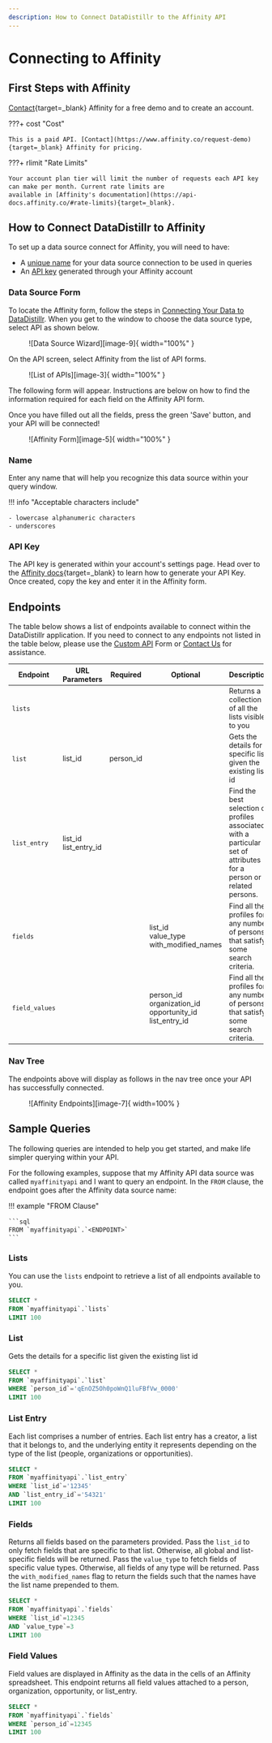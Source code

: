 ```yaml
---
description: How to Connect DataDistillr to the Affinity API
---
```


# Connecting to Affinity

## First Steps with Affinity

[Contact](https://www.affinity.co/request-demo){target=_blank} Affinity for a free demo and to create an account.


???+ cost "Cost"

    This is a paid API. [Contact](https://www.affinity.co/request-demo){target=_blank} Affinity for pricing.

???+ rlimit "Rate Limits"

    Your account plan tier will limit the number of requests each API key can make per month. Current rate limits are 
    available in [Affinity's documentation](https://api-docs.affinity.co/#rate-limits){target=_blank}.

## How to Connect DataDistillr to Affinity
To set up a data source connect for Affinity, you will need to have:

- A [unique name](#name) for your data source connection to be used in queries
- An [API key](#api-key) generated through your Affinity account


### Data Source Form
To locate the Affinity form, follow the steps in [Connecting Your Data to DataDistillr](../../). When you get to the
window to choose the data source type, select API as shown below.

<figure markdown>
  ![Data Source Wizard][image-9]{ width="100%" }
</figure>

On the API screen, select Affinity from the list of API forms.

<figure markdown>
  ![List of APIs][image-3]{ width="100%" }
</figure>

The following form will appear. Instructions are below on how to find the information required for each field on the
Affinity API form.

Once you have filled out all the fields, press the green 'Save' button, and your API will be connected!


<figure markdown>
  ![Affinity Form][image-5]{ width="100%" }
</figure>


### Name
Enter any name that will help you recognize this data source within your query window.

!!! info "Acceptable characters include"

    - lowercase alphanumeric characters
    - underscores


### API Key
The API key is generated within your account's settings page. Head over to the
[Affinity docs](https://support.affinity.co/hc/en-us/articles/360032633992-How-to-obtain-your-API-Key){target=_blank}
to learn how to generate your API Key. Once created, copy the key and enter it in the Affinity form.

## Endpoints
The table below shows a list of endpoints available to connect within the DataDistillr application. If you need to
connect to any endpoints not listed in the table below, please use the
[Custom API](../../connecting-to-apis-and-external-data/custom-apis) Form or [Contact Us](../../getting-help.md) for
assistance.


| Endpoint         | URL Parameters           | Required  | Optional                                                        | Description                                                                                                         |
|------------------|--------------------------|-----------|-----------------------------------------------------------------|---------------------------------------------------------------------------------------------------------------------|
| `lists`          |                          |           |                                                                 | Returns a collection of all the lists visible to you                                                                |
| `list`           | list_id                  | person_id |                                                                 | Gets the details for a specific list given the existing list id                                                     |
| `list_entry`     | list_id<br>list_entry_id |           |                                                                 | Find the best selection of profiles associated with a particular set of attributes for a person or related persons. |
| `fields`         |                          |           | list_id<br>value_type<br>with_modified_names                    | Find all the profiles for any number of persons that satisfy some search criteria.                                  |
| `field_values`   |                          |           | person_id<br>organization_id<br>opportunity_id<br>list_entry_id | Find all the profiles for any number of persons that satisfy some search criteria.                                  |


### Nav Tree
The endpoints above will display as follows in the nav tree once your API has successfully connected.

<figure markdown>
  ![Affinity Endpoints][image-7]{ width=100% }
</figure>


## Sample Queries
The following queries are intended to help you get started, and make life simpler querying within your API.

For the following examples, suppose that my Affinity API data source was called `myaffinityapi` and I want to query an
endpoint. In the `FROM` clause, the endpoint goes after the Affinity data source name:

!!! example "FROM Clause"

    ```sql
    FROM `myaffinityapi`.`<ENDPOINT>`
    ```

### Lists
 
You can use the `lists` endpoint to retrieve a list of all endpoints available to you.

```sql
SELECT *
FROM `myaffinityapi`.`lists`
LIMIT 100
```

### List

Gets the details for a specific list given the existing list id

```sql
SELECT *
FROM `myaffinityapi`.`list`
WHERE `person_id`='qEnOZ5Oh0poWnQ1luFBfVw_0000'
LIMIT 100
```

### List Entry

Each list comprises a number of entries. Each list entry has a creator, a list that it belongs to, and the underlying
entity it represents depending on the type of the list (people, organizations or opportunities).

```sql
SELECT *
FROM `myaffinityapi`.`list_entry`
WHERE `list_id`='12345'
AND `list_entry_id`='54321'
LIMIT 100
```

### Fields

Returns all fields based on the parameters provided. Pass the `list_id` to only fetch fields that are specific to that
list. Otherwise, all global and list-specific fields will be returned. Pass the `value_type` to fetch fields of specific
value types. Otherwise, all fields of any type will be returned. Pass the `with_modified_names` flag to return the 
fields such that the names have the list name prepended to them.

```sql
SELECT *
FROM `myaffinityapi`.`fields`
WHERE `list_id`=12345
AND `value_type`=3
LIMIT 100
```

### Field Values

Field values are displayed in Affinity as the data in the cells of an Affinity spreadsheet. This endpoint returns all
field values attached to a person, organization, opportunity, or list_entry.

```sql
SELECT *
FROM `myaffinityapi`.`fields`
WHERE `person_id`=12345
LIMIT 100
```


[image-3]: ../../img/api/affinity/affinity-select-api.jpeg
[image-5]: ../../img/api/affinity/affinity-form.png
[image-7]: ../../img/api/affinity/affinity-endpoints.png
[image-9]: ../../img/api/data-source-wizard-api-light.png
